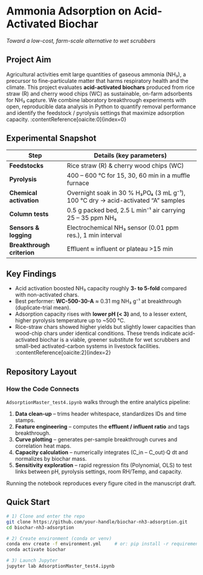 # Ammonia Adsorption on Acid-Activated Biochar
_Toward a low-cost, farm-scale alternative to wet scrubbers_

## Project Aim
Agricultural activities emit large quantities of gaseous ammonia (NH₃), a precursor to fine-particulate matter that harms respiratory health and the climate. This project evaluates **acid-activated biochars** produced from rice straw (R) and cherry wood chips (WC) as sustainable, on-farm adsorbents for NH₃ capture. We combine laboratory breakthrough experiments with open, reproducible data analysis in Python to quantify removal performance and identify the feedstock / pyrolysis settings that maximize adsorption capacity. :contentReference[oaicite:0]{index=0}

## Experimental Snapshot
| Step | Details (key parameters) |
|------|--------------------------|
| **Feedstocks** | Rice straw (R) & cherry wood chips (WC) |
| **Pyrolysis** | 400 – 600 °C for 15, 30, 60 min in a muffle furnace |
| **Chemical activation** | Overnight soak in 30 % H₃PO₄ (3 mL g⁻¹), 100 °C dry → acid-activated “A” samples |
| **Column tests** | 0.5 g packed bed, 2.5 L min⁻¹ air carrying 25 – 35 ppm NH₃ |
| **Sensors & logging** | Electrochemical NH₃ sensor (0.01 ppm res.), 1 min interval |
| **Breakthrough criterion** | Effluent ≈ influent or plateau >15 min |

## Key Findings
* Acid activation boosted NH₃ capacity roughly **3- to 5-fold** compared with non-activated chars.
* Best performer: **WC-500-30-A** ≈ 0.31 mg NH₃ g⁻¹ at breakthrough (duplicate-trial mean).
* Adsorption capacity rises with **lower pH (< 3)** and, to a lesser extent, higher pyrolysis temperature up to ~500 °C.
* Rice-straw chars showed higher yields but slightly lower capacities than wood-chip chars under identical conditions.
These trends indicate acid-activated biochar is a viable, greener substitute for wet scrubbers and small-bed activated-carbon systems in livestock facilities. :contentReference[oaicite:2]{index=2}

## Repository Layout

### How the Code Connects
`AdsorptionMaster_test4.ipynb` walks through the entire analytics pipeline:

1. **Data clean-up** – trims header whitespace, standardizes IDs and time stamps.
2. **Feature engineering** – computes the **effluent / influent ratio** and tags breakthrough.
3. **Curve plotting** – generates per-sample breakthrough curves and correlation heat maps.
4. **Capacity calculation** – numerically integrates (C_in – C_out)·Q dt and normalizes by biochar mass.
5. **Sensitivity exploration** – rapid regression fits (Polynomial, OLS) to test links between pH, pyrolysis settings, room RH/Temp, and capacity.

Running the notebook reproduces every figure cited in the manuscript draft.

## Quick Start
```bash
# 1) Clone and enter the repo
git clone https://github.com/your-handle/biochar-nh3-adsorption.git
cd biochar-nh3-adsorption

# 2) Create environment (conda or venv)
conda env create -f environment.yml     # or: pip install -r requirements.txt
conda activate biochar

# 3) Launch Jupyter
jupyter lab AdsorptionMaster_test4.ipynb
```
